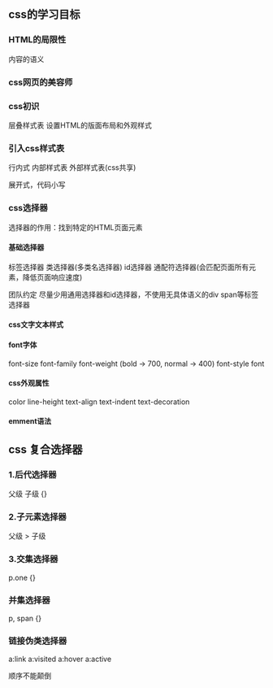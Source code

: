 
## css的学习目标
### HTML的局限性
内容的语义

### css网页的美容师
### css初识
层叠样式表
设置HTML的版面布局和外观样式

### 引入css样式表
行内式
内部样式表
外部样式表(css共享)

展开式，代码小写

### css选择器
选择器的作用：找到特定的HTML页面元素

#### 基础选择器
标签选择器
类选择器(多类名选择器)
id选择器
通配符选择器(会匹配页面所有元素，降低页面响应速度)

团队约定
尽量少用通用选择器和id选择器，不使用无具体语义的div span等标签选择器

#### css文字文本样式
#### font字体
font-size
font-family
font-weight   (bold -> 700, normal -> 400)
font-style
font

#### css外观属性
color
line-height
text-align
text-indent
text-decoration

#### emment语法

## css 复合选择器
### 1.后代选择器
父级 子级 {}
### 2.子元素选择器
父级 > 子级

### 3.交集选择器
p.one {}

### 并集选择器
p, span {}

### 链接伪类选择器
a:link
a:visited
a:hover
a:active

顺序不能颠倒


